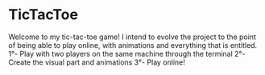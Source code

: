 # TicTacToe

Welcome to my tic-tac-toe game!
I intend to evolve the project to the point of being able to play online, with animations and everything that is entitled.
1°- Play with two players on the same machine through the terminal
2°- Create the visual part and animations
3°- Play online!
